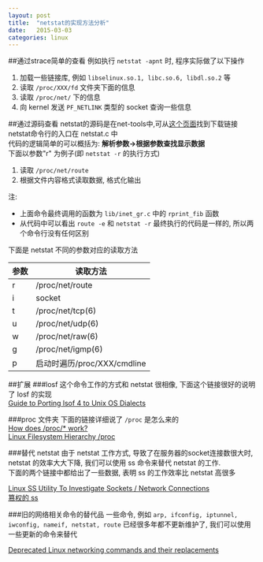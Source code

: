 ```yaml
---
layout: post
title:  "netstat的实现方法分析"
date:   2015-03-03
categories: linux
---
```


##通过strace简单的查看
例如执行 `netstat -apnt` 时, 程序实际做了以下操作 

1. 加载一些链接库, 例如 `libselinux.so.1, libc.so.6, libdl.so.2` 等
2. 读取 `/proc/XXX/fd` 文件夹下面的信息
3. 读取 `/proc/net/` 下的信息
4. 向 kernel 发送 `PF_NETLINK` 类型的 socket 查询一些信息

##通过源码查看
netstat的源码是在net-tools中,可从[这个页面](http://www.linuxfromscratch.org/blfs/view/6.3/basicnet/net-tools.html)找到下载链接  
netstat命令行的入口在 netstat.c 中  
代码的逻辑简单的可以概括为: **解析参数->根据参数查找显示数据**  
下面以参数"r" 为例子(即 `netstat -r` 的执行方式)

1. 读取 `/proc/net/route`
2. 根据文件内容格式读取数据, 格式化输出

注:

* 上面命令最终调用的函数为 `lib/inet_gr.c` 中的 `rprint_fib` 函数  
* 从代码中可以看出 `route -e` 和 `netstat -r` 最终执行的代码是一样的, 所以两个命令行没有任何区别
  
下面是 netstat 不同的参数对应的读取方法

参数 | 读取方法
---|---
r | /proc/net/route
i | socket
t | /proc/net/tcp(6)
u | /proc/net/udp(6)
w | /proc/net/raw(6)
g | /proc/net/igmp(6)
p | 启动时遍历/proc/XXX/cmdline

##扩展
###losf
这个命令工作的方式和 netstat 很相像, 下面这个链接很好的说明了 losf 的实现  
[Guide to Porting lsof 4 to Unix OS Dialects](http://www.opensource.apple.com/source/lsof/lsof-8/lsof/00PORTING)

###proc 文件夹
下面的链接详细说了 `/proc` 是怎么来的  
[How does /proc/* work?](http://superuser.com/questions/619955/how-does-proc-work)  
[Linux Filesystem Hierarchy /proc](http://www.tldp.org/LDP/Linux-Filesystem-Hierarchy/html/proc.html)    


###替代 netstat
由于 netstat 工作方式, 导致了在服务器的socket连接数很大时, netstat 的效率大大下降, 我们可以使用 ss 命令来替代 netstat 的工作.  
下面的两个链接中都给出了一些数据, 表明 ss 的工作效率比 netstat 高很多

[Linux SS Utility To Investigate Sockets / Network Connections](http://www.cyberciti.biz/files/ss.html)  
[篡权的 ss](http://roclinux.cn/?p=2420)

###旧的网络相关命令的替代品
一些命令, 例如 `arp, ifconfig, iptunnel, iwconfig, nameif, netstat, route` 已经很多年都不更新维护了, 我们可以使用一些更新的命令来替代

[Deprecated Linux networking commands and their replacements](https://dougvitale.wordpress.com/2011/12/21/deprecated-linux-networking-commands-and-their-replacements/)